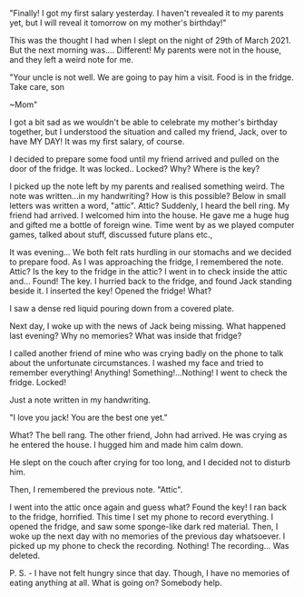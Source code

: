 "Finally! I got my first salary yesterday. I haven't revealed it to my parents yet, but I will reveal it tomorrow on my mother's birthday!"


This was the thought I had when I slept on the night of 29th of March 2021. But the next morning was.... Different! My parents were not in the house, and they left a weird note for me. 


"Your uncle is not well. We are going to pay him a visit. Food is in the fridge. Take care, son


~Mom"


I got a bit sad as we wouldn't be able to celebrate my mother's birthday together, but I understood the situation and called my friend, Jack, over to have MY DAY! It was my first salary, of course. 


I decided to prepare some food until my friend arrived and pulled on the door of the fridge. It was locked.. Locked? Why? Where is the key? 


I picked up the note left by my parents and realised something weird. The note was written...in my handwriting? How is this possible? Below in small letters was written a word, "attic". Attic? Suddenly, I heard the bell ring. My friend had arrived. I welcomed him into the house. He gave me a huge hug and gifted me a bottle of foreign wine. Time went by as we played computer games, talked about stuff, discussed future plans etc., 


It was evening... We both felt rats hurdling in our stomachs and we decided to prepare food. As I was approaching the fridge, I remembered the note. Attic? Is the key to the fridge in the attic? I went in to check inside the attic and… Found! The key. I hurried back to the fridge, and found Jack standing beside it. I inserted the key! Opened the fridge! What? 

I saw a dense red liquid pouring down from a covered plate. 


Next day, I woke up with the news of Jack being missing. What happened last evening? Why no memories? What was inside that fridge? 


I called another friend of mine who was crying badly on the phone to talk about the unfortunate circumstances. I washed my face and tried to remember everything! Anything! Something!...Nothing! I went to check the fridge. Locked! 

Just a note written in my handwriting.


"I love you jack! You are the best one yet."

What? The bell rang. The other friend, John had arrived. He was crying as he entered the house. I hugged him and made him calm down. 

He slept on the couch after crying for too long, and I decided not to disturb him. 


Then, I remembered the previous note. "Attic".

I went into the attic once again and guess what? Found the key! I ran back to the fridge, horrified. This time I set my phone to record everything. I opened the fridge, and saw some sponge-like dark red material. Then, I woke up the next day with no memories of the previous day whatsoever. I picked up my phone to check the recording. Nothing! The recording… Was deleted. 



P. S. - I have not felt hungry since that day. Though, I have no memories of eating anything at all. What is going on? Somebody help.